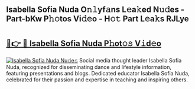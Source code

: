 ## Isabella Sofia Nuda O𝚗𝚕yf𝚊ns L𝚎a𝚔ed N𝚞𝚍es - Part-bKw P𝚑𝚘tos Vi𝚍𝚎o - H𝚘𝚝 Part L𝚎a𝚔s RJLye

# <h2><a href="http://kfb7rb.oniu.top/?m=Isabella+Sofia+Nuda">🔗👉 🔴 Isabella Sofia Nuda P𝚑ot𝚘𝚜 V𝚒d𝚎o</a></h2>

[![Isabella Sofia Nuda Nu𝚍e𝚜](https://i.imgur.com/0qMVB7G.gif)](http://kfb7rb.oniu.top/?m=Isabella+Sofia+Nuda)
Social media thought leader Isabella Sofia Nuda, recognized for disseminating dance and lifestyle information, featuring presentations and blogs. Dedicated educator Isabella Sofia Nuda, celebrated for their passion and expertise in teaching and inspiring others.  
